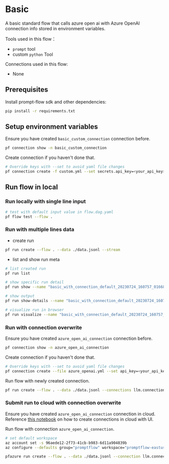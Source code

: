 # Basic
A basic standard flow that calls azure open ai with Azure OpenAI connection info stored in environment variables. 

Tools used in this flow：
- `prompt` tool
- custom `python` Tool

Connections used in this flow:
- None

## Prerequisites

Install prompt-flow sdk and other dependencies:
```bash
pip install -r requirements.txt
```

## Setup environment variables

Ensure you have created `basic_custom_connection` connection before.
```bash
pf connection show -n basic_custom_connection
```

Create connection if you haven't done that.
```bash
# Override keys with --set to avoid yaml file changes
pf connection create -f custom.yml --set secrets.api_key=<your_api_key> configs.api_base=<your_api_base>
```

## Run flow in local

### Run locally with single line input

```bash
# test with default input value in flow.dag.yaml
pf flow test --flow .
```

### Run with multiple lines data

- create run
```bash
pf run create --flow . --data ./data.jsonl --stream
```

- list and show run meta
```bash
# list created run
pf run list

# show specific run detail
pf run show --name "basic_with_connection_default_20230724_160757_016682"

# show output
pf run show-details --name "basic_with_connection_default_20230724_160757_016682"

# visualize run in browser
pf run visualize --name "basic_with_connection_default_20230724_160757_016682"
```

### Run with connection overwrite

Ensure you have created `azure_open_ai_connection` connection before.

```bash
pf connection show -n azure_open_ai_connection
```

Create connection if you haven't done that.
```bash
# Override keys with --set to avoid yaml file changes
pf connection create --file azure_openai.yml --set api_key=<your_api_key> api_base=<your_api_base>
```

Run flow with newly created connection.

```bash
pf run create --flow . --data ./data.jsonl --connections llm.connection=azure_open_ai_connection --stream
```

### Submit run to cloud with connection overwrite

Ensure you have created `azure_open_ai_connection` connection in cloud. Reference [this notebook](../../../tutorials/get-started/quickstart-azure.ipynb) on how to create connections in cloud with UI.

Run flow with connection `azure_open_ai_connection`.

```bash
# set default workspace
az account set -s 96aede12-2f73-41cb-b983-6d11a904839b
az configure --defaults group="promptflow" workspace="promptflow-eastus"

pfazure run create --flow . --data ./data.jsonl --connection llm.connection=azure_open_ai_connection --stream --runtime demo-mir
```
